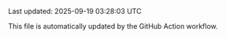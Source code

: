 Last updated: 2025-09-19 03:28:03 UTC

This file is automatically updated by the GitHub Action workflow.
